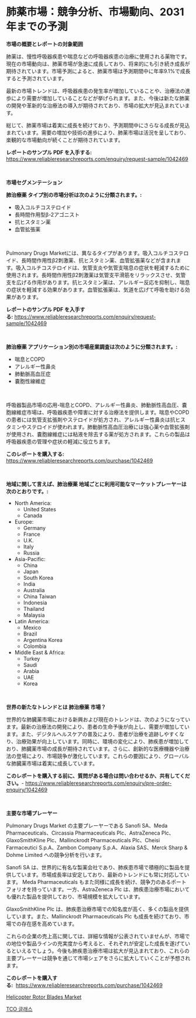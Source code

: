 <p><h1>肺薬市場：競争分析、市場動向、2031年までの予測</h1></p><p><strong>市場の概要とレポートの対象範囲</strong></p>
<p><p>肺薬は、慢性呼吸器疾患や喘息などの呼吸器疾患の治療に使用される薬物です。現在の市場動向は、肺薬市場が急速に成長しており、将来的にも引き続き成長が期待されています。市場予測によると、肺薬市場は予測期間中に年率9.1%で成長すると予測されています。</p><p>最新の市場トレンドは、呼吸器疾患の発生率が増加していることや、治療法の進歩により需要が増加していることなどが挙げられます。また、今後は新たな肺薬の開発や革新的な治療法の導入が期待されており、市場の拡大が見込まれています。</p><p>総じて、肺薬市場は着実に成長を続けており、予測期間中にさらなる成長が見込まれています。需要の増加や技術の進歩により、肺薬市場は活況を呈しており、楽観的な市場動向が続くことが期待されています。</p></p>
<p><strong>レポートのサンプル PDF を入手する:</strong> <a href="https://www.reliableresearchreports.com/enquiry/request-sample/1042469">https://www.reliableresearchreports.com/enquiry/request-sample/1042469</a></p>
<p>&nbsp;</p>
<p><strong>市場セグメンテーション</strong></p>
<p><strong>肺治療薬 タイプ別の市場分析は次のように分類されます。:</strong></p>
<p><ul><li>吸入コルチコステロイド</li><li>長時間作用型β-2アゴニスト</li><li>抗ヒスタミン薬</li><li>血管拡張薬</li></ul></p>
<p>&nbsp;</p>
<p><p>Pulmonary Drugs Marketには、異なるタイプがあります。吸入コルチコステロイド、長時間作用性β2刺激薬、抗ヒスタミン薬、血管拡張薬などが含まれます。吸入コルチコステロイドは、気管支炎や気管支喘息の症状を軽減するために使用されます。長時間作用性β2刺激薬は気管支平滑筋をリラックスさせ、気管支を広げる作用があります。抗ヒスタミン薬は、アレルギー反応を抑制し、喘息の症状を軽減する効果があります。血管拡張薬は、気道を広げて呼吸を助ける効果があります。</p></p>
<p><strong>レポートのサンプル PDF を入手する:</strong>&nbsp;<a href="https://www.reliableresearchreports.com/enquiry/request-sample/1042469">https://www.reliableresearchreports.com/enquiry/request-sample/1042469</a></p>
<p>&nbsp;</p>
<p><strong> 肺治療薬 アプリケーション別の市場産業調査は次のように分類されます。:</strong></p>
<p><ul><li>喘息とCOPD</li><li>アレルギー性鼻炎</li><li>肺動脈高血圧症</li><li>嚢胞性線維症</li></ul></p>
<p>&nbsp;</p>
<p><p>呼吸器製品市場の応用-喘息とCOPD、アレルギー性鼻炎、肺動脈性高血圧、嚢胞線維症市場は、呼吸器疾患や障害に対する治療法を提供します。喘息やCOPDの患者には気管支拡張剤やステロイドが処方され、アレルギー性鼻炎は抗ヒスタミンやステロイドが使われます。肺動脈性高血圧治療には強心薬や血管拡張剤が使用され、嚢胞線維症には粘液を除去する薬が処方されます。これらの製品は呼吸器疾患の管理や症状の軽減に役立ちます。</p></p>
<p><strong>このレポートを購入する:</strong>&nbsp; <a href="https://www.reliableresearchreports.com/purchase/1042469">https://www.reliableresearchreports.com/purchase/1042469</a></p>
<p>&nbsp;</p>
<p><strong>地域に関して言えば、肺治療薬 地域ごとに利用可能なマーケットプレーヤーは次のとおりです。:</strong></p>
<p><ul>
    <li>
        North America:
        <ul>
            <li>United States</li>
            <li>Canada</li>
        </ul>
    </li>
    <li>
        Europe:
        <ul>
            <li>Germany</li>
            <li>France</li>
            <li>U.K.</li>
            <li>Italy</li>
            <li>Russia</li>
        </ul>
    </li>
    <li>
        Asia-Pacific:
        <ul>
            <li>China</li>
            <li>Japan</li>
            <li>South Korea</li>
            <li>India</li>
            <li>Australia</li>
            <li>China Taiwan</li>
            <li>Indonesia</li>
            <li>Thailand</li>
            <li>Malaysia</li>
        </ul>
    </li>
    <li>
        Latin America:
        <ul>
            <li>Mexico</li>
            <li>Brazil</li>
            <li>Argentina Korea</li>
            <li>Colombia</li>
        </ul>
    </li>
    <li>
        Middle East & Africa:
        <ul>
            <li>Turkey</li>
            <li>Saudi</li>
            <li>Arabia</li>
            <li>UAE</li>
            <li>Korea</li>
        </ul>
    </li>
    </ul></p>
<p>&nbsp;</p>
<p><strong>世界の新たなトレンドとは 肺治療薬 市場？</strong></p>
<p><p>世界的な肺臓薬市場における新興および現在のトレンドは、次のようになっています。最新の治療法の開発により、患者の生命予後が向上し、需要が増加しています。また、デジタルヘルスケアの普及により、患者が治療を追跡しやすくなり、治療効果が向上しています。同時に、環境の変化により、肺疾患が増加しており、肺臓薬市場の成長が期待されています。さらに、創新的な医療機器や治療法の登場により、市場競争が激化しています。これらの要因により、グローバルな肺臓薬市場は着実に成長しています。</p></p>
<p><strong>このレポートを購入する前に、質問がある場合は問い合わせるか、共有してください。</strong>- <a href="https://www.reliableresearchreports.com/enquiry/pre-order-enquiry/1042469">https://www.reliableresearchreports.com/enquiry/pre-order-enquiry/1042469</a></p>
<p>&nbsp;</p>
<p><strong>主要な市場プレーヤー</strong></p>
<p><p>Pulmonary Drugs Market の主要プレーヤーである Sanofi SA、Meda Pharmaceuticals、Circassia Pharmaceuticals Plc、AstraZeneca Plc、GlaxoSmithKline Plc、Mallinckrodt Pharmaceuticals Plc、Cheisi Farmaceutici S.p.A、Zambon Company S.p.A、Alaxia SAS、Merck Sharp & Dohme Limited への競争分析を行います。</p><p>Sanofi SA は、世界的に有名な製薬会社であり、肺疾患市場で積極的に製品を提供しています。市場成長率は安定しており、最新のトレンドにも常に対応しています。 Meda Pharmaceuticals もまた同様に成長を続け、競争力のあるポートフォリオを持っています。一方、AstraZeneca Plc は、肺疾患治療市場においても優れた製品を提供しており、市場規模を拡大しています。</p><p>GlaxoSmithKline Plc は、肺疾患治療市場での知名度が高く、多くの製品を提供しています。また、Mallinckrodt Pharmaceuticals Plc も成長を続けており、市場での存在感を高めています。</p><p>これらの企業の売上高に関しては、詳細な情報が公表されていませんが、市場での地位や製品ラインの充実度から考えると、それぞれが安定した成長を遂げているといえるでしょう。今後も肺疾患治療市場は拡大が見込まれており、これらの主要プレーヤーは競争を通じて市場シェアをさらに拡大していくことが予想されます。</p></p>
<p><strong>このレポートを購入する:</strong>&nbsp;&nbsp;<a href="https://www.reliableresearchreports.com/purchase/1042469">https://www.reliableresearchreports.com/purchase/1042469</a></p>
<p><p><a href="https://funky-papaya-cf4.notion.site/Helicopter-Rotor-Blades-Market-Offer-Valuable-Insights-into-Market-Size-Market-Share-Market-Trends-4f292218c596440493ba70f49bd88850">Helicopter Rotor Blades Market</a></p><p><a href="https://medium.com/@duculucescu2022/tco-%EC%9C%A0%EB%A6%AC-%EC%8B%9C%EC%9E%A5-%EA%B7%9C%EB%AA%A8-%EB%B0%8F-%EC%8B%9C%EC%9E%A5-%EB%8F%99%ED%96%A5-2031%EB%85%84%EA%B9%8C%EC%A7%80%EC%9D%98-%EC%99%84%EC%A0%84%ED%95%9C-%EC%82%B0%EC%97%85-%EA%B0%9C%EC%9A%94-2024%EB%85%84%EB%B6%80%ED%84%B0-e8cc081cbb1b">TCO 글래스</a></p></p>